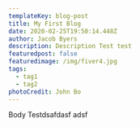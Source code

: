 ```yaml
---
templateKey: blog-post
title: My First Blog
date: 2020-02-25T19:50:14.448Z
author: Jacob Byers
description: Description Test test
featuredpost: false
featuredimage: /img/fiver4.jpg
tags:
  - tag1
  - tag2
photoCredit: John Bo
---
```

Body Testdsafdasf adsf
